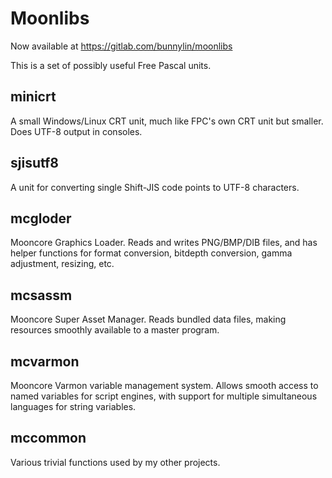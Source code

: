 Moonlibs
========

Now available at https://gitlab.com/bunnylin/moonlibs

This is a set of possibly useful Free Pascal units.

minicrt
-------
A small Windows/Linux CRT unit, much like FPC's own CRT unit but smaller.
Does UTF-8 output in consoles.

sjisutf8
--------
A unit for converting single Shift-JIS code points to UTF-8 characters.

mcgloder
--------
Mooncore Graphics Loader. Reads and writes PNG/BMP/DIB files, and has helper
functions for format conversion, bitdepth conversion, gamma adjustment,
resizing, etc.

mcsassm
-------
Mooncore Super Asset Manager. Reads bundled data files, making resources
smoothly available to a master program.

mcvarmon
--------
Mooncore Varmon variable management system. Allows smooth access to named
variables for script engines, with support for multiple simultaneous
languages for string variables.

mccommon
--------
Various trivial functions used by my other projects.
